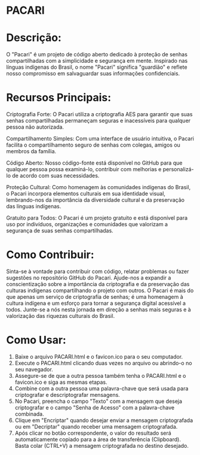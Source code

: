 # PACARI

# Descrição:
O "Pacari" é um projeto de código aberto dedicado à proteção de senhas compartilhadas com a simplicidade e segurança em mente. Inspirado nas línguas indígenas do Brasil, o nome "Pacari" significa "guardião" e reflete nosso compromisso em salvaguardar suas informações confidenciais.

# Recursos Principais:

Criptografia Forte: O Pacari utiliza a criptografia AES para garantir que suas senhas compartilhadas permaneçam seguras e inacessíveis para qualquer pessoa não autorizada.

Compartilhamento Simples: Com uma interface de usuário intuitiva, o Pacari facilita o compartilhamento seguro de senhas com colegas, amigos ou membros da família.

Código Aberto: Nosso código-fonte está disponível no GitHub para que qualquer pessoa possa examiná-lo, contribuir com melhorias e personalizá-lo de acordo com suas necessidades.

Proteção Cultural: Como homenagem às comunidades indígenas do Brasil, o Pacari incorpora elementos culturais em sua identidade visual, lembrando-nos da importância da diversidade cultural e da preservação das línguas indígenas.

Gratuito para Todos: O Pacari é um projeto gratuito e está disponível para uso por indivíduos, organizações e comunidades que valorizam a segurança de suas senhas compartilhadas.

# Como Contribuir:

Sinta-se à vontade para contribuir com código, relatar problemas ou fazer sugestões no repositório GitHub do Pacari.
Ajude-nos a expandir a conscientização sobre a importância da criptografia e da preservação das culturas indígenas compartilhando o projeto com outros.
O Pacari é mais do que apenas um serviço de criptografia de senhas; é uma homenagem à cultura indígena e um esforço para tornar a segurança digital acessível a todos. Junte-se a nós nesta jornada em direção a senhas mais seguras e à valorização das riquezas culturais do Brasil.

# Como Usar:
1. Baixe o arquivo PACARI.html e o favicon.ico para o seu computador.
2. Execute o PACARI.html clicando duas vezes no arquivo ou abrindo-o no seu navegador.
3. Assegure-se de que a outra pessoa também tenha o PACARI.html e o favicon.ico e siga as mesmas etapas.
4. Combine com a outra pessoa uma palavra-chave que será usada para criptografar e descriptografar mensagens.
5. No Pacari, preencha o campo "Texto" com a mensagem que deseja criptografar e o campo "Senha de Acesso" com a palavra-chave combinada.
6. Clique em "Encriptar" quando desejar enviar a mensagem criptografada ou em "Decriptar" quando receber uma mensagem criptografada.
7. Após clicar no botão correspondente, o valor do resultado será automaticamente copiado para a área de transferência (Clipboard). Basta colar (CTRL+V) a mensagem criptografada no destino desejado.

